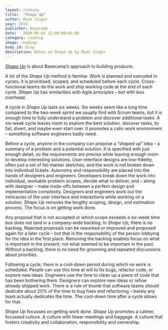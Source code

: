 ```yaml
---
layout: reading
title:  "Shape Up"
author: Ryan Singer
year: 2019
publisher: Basecamp 
date:   2020-06-04 12:00:00+01:00
category: reading
image: reading
body_id: blog
description: Notes on Shape Up by Ryan Singer
---
```


_[Shape Up](https://basecamp.com/shapeup)_ is about Basecamp’s approach to building products.

A lot of the _Shape Up_ method is familiar. Work is planned and executed in cycles; it is prioritised, scoped, and scheduled before each cycle. Cross-functional teams do the work and ship working code at the end of each cycle. _Shape Up_ has similarities with Agile principles – but with less overhead.

A cycle in _Shape Up_ lasts six weeks. Six weeks seem like a long time compared to the two-week sprint we usually find with Scrum teams, but it is enough time to fully understand a problem and discover additional tasks. A six-week cycle leaves room to explore the best solution, discover tasks, to fail, divert, and maybe even start over. It promotes a calm work environment – something software engineers badly need. 

Before a cycle, anyone in the company can propose a “shaped up” idea – a summary of a problem and a potential solution. It is specified with just enough detail, so the requirements are precise while leaving enough room to develop interesting solutions. User-interface designs are low-fidelity, often just a set of fat-marker sketches, and the work is not broken down into individual tickets.  Autonomy and responsibility are placed into the hands of designers and engineers. Developers break down the work into individual, workable problem scopes, decide what to deliver, and – along with designer – make trade-offs between a perfect design and implementation complexity. Designers and engineers work out the intricacies of the user interface and interactions while working on a solution. _Shape Up_ removes the lengthy scoping, design, and estimation process. The focus is on getting work done.

Any proposal that is not accepted or which scope exceeds a six-week time box does not land in a company-wide backlog. In _Shape Up_, there is no backlog. Rejected proposals can be reworked or improved and proposed again for a later cycle – but that is the responsibility of the person lobbying for the idea in the first place. Removing the backlog enables focus on what is important in the present, not what seemed to be important in the past. Without a backlog, there is no need for grooming and repeated discussions about priorities. 

Following a cycle, there is a cool-down period during which no work is scheduled. People can use this time at will to fix bugs, refactor code, or explore new ideas. Engineers use the time to clean up a piece of code that has been bothering them. Designers can explore new ideas or refine already shipped work. There is a rule of thumb that software teams should dedicate about 20% of the time to bug fixes and refactoring – barely any team actually dedicates the time. The cool-down time after a cycle allows for that. 

_Shape Up_ focusses on getting work done. _Shape Up_ promotes a calmer, focussed culture. A culture with fewer meetings and baggage. A culture that fosters creativity and collaboration, responsibility and ownership. 
